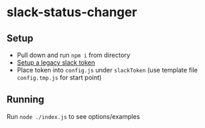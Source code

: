 # slack-status-changer

## Setup

* Pull down and run `npm i` from directory
* [Setup a legacy slack token](https://api.slack.com/custom-integrations/legacy-tokens)
* Place token into `config.js` under `slackToken` (use template file `config.tmp.js` for start point)

## Running

Run `node ./index.js` to see options/examples
